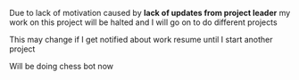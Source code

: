 Due to lack of motivation caused by **lack of updates from project leader** my work on this project will be halted and I will go on to do different projects

This may change if I get notified about work resume until I start another project

Will be doing chess bot now
